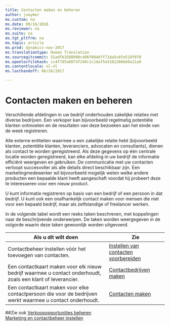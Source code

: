 ```yaml
---
title: Contacten maken en beheren
author: jswymer
ms.custom: na
ms.date: 09/16/2016
ms.reviewer: na
ms.suite: na
ms.tgt_pltfrm: na
ms.topic: article
ms.prod: dynamics-nav-2017
ms.translationtype: Human Translation
ms.sourcegitcommit: 51adfb3588099c496f0946ff71da5c6fe518f070
ms.openlocfilehash: cc4f7d5a6073f248c1c1da75e5181260bb9a11a9
ms.contentlocale: nl-nl
ms.lasthandoff: 06/26/2017

---
```

# <a name="create-and-manage-contacts"></a>Contacten maken en beheren
Verschillende afdelingen in uw bedrijf onderhouden zakelijke relaties met diverse bedrijven. Een verkoper kan bijvoorbeeld regelmatig potentiële klanten ontmoeten en de resultaten van deze bezoeken aan het einde van de week registreren.

Alle externe entiteiten waarmee u een zakelijke relatie hebt (bijvoorbeeld klanten, potentiële klanten, leveranciers, advocaten en consultants), dienen als contact te worden geregistreerd. Als deze gegevens op één centrale locatie worden geregistreerd, kan elke afdeling in uw bedrijf de informatie efficiënt weergeven en gebruiken. De communicatie met uw contacten verloopt succesvoller als alle details direct beschikbaar zijn. Een marketingmedewerker wil bijvoorbeeld mogelijk weten welke andere producten een bepaalde klant heeft aangeschaft voordat hij probeert deze te interesseren voor een nieuw product.

U kunt informatie registreren op basis van een bedrijf of een persoon in dat bedrijf. U kunt ook een onafhankelijk contact maken voor mensen die niet voor een bepaald bedrijf, maar als zelfstandige of freelancer werken.

In de volgende tabel wordt een reeks taken beschreven, met koppelingen naar de beschrijvende onderwerpen. De taken worden weergegeven in de volgorde waarin deze taken gewoonlijk worden uitgevoerd.

|Als u dit wilt doen |Zie |
|---|----|
|Contactbeheer instellen vóór het toevoegen van contacten.|[Instellen van contacten voorbereiden](marketing-setup-contacts.md)|
|Een contactkaart maken voor elk nieuw bedrijf waarmee u contact onderhoudt, zoals een klant of leverancier.|[Contactbedrijven maken](marketing-create-contact-companies.md)|
|Een contactkaart maken voor elke contactpersoon die voor de bedrijven werkt waarmee u contact onderhoudt.|[Contacten maken](marketing-create-contact-persons.md)|

##<a name="see-also"></a>Zie ook
[Verkoopopportunities beheren](marketing-manage-sales-opportunities.md)  
[Marketing en contactbeheer instellen](marketing-setup-marketing.md)  

